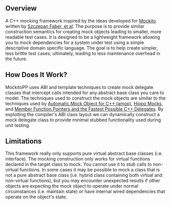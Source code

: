 ## Overview ##
A C++ mocking framework inspired by the ideas developed for [Mockito](https://github.com/mockito/mockito) written by [Szczepan Faber, et al](http://monkeyisland.pl/). The purpose is to provide similar construction semantics for creating mock objects leading to smaller, more readable test cases. It is designed to be a lightweight framework allowing you to mock dependencies for a system under test using a simple descriptive domain specific language. The goal is to help create simpler, less brittle test cases; ultimately, leading to less maintenance overhead in the future.

## How Does It Work? ##
MockitoPP uses ABI and template techniques to create mock delegate classes that intercept calls intended for any abstract base class you care to model. The techniques used to construct the mock objects are similar to the techniques used by [Automatic Mock Object for C++ (amop)](http://code.google.com/p/amop/), [Hippo Mocks](http://www.assembla.com/wiki/show/hippomocks), and [Member Function Pointers and the Fastest Possible C++ Delegates](http://www.codeproject.com/KB/cpp/FastDelegate.aspx). By exploiting the compiler's ABI class layout we can dynamically construct a mock delegate class to provide minimal stubbed functionality used during unit testing.

## Limitations ##
This framework really only supports pure virtual abstract base classes (i.e. interface). The mocking construction only works for virtual functions declared in the target class to mock. You cannot use it to stub calls to non-virtual functions. In some cases it may be possible to mock a class that is not a pure abstract base class (i.e. hybrid class containing both virtual and non-virtual functions), but you may encounter unexpected results if other objects are expecting the mock object to operate under normal circumstances (i.e. maintain state) or have internal wired dependencies that operate on the object's state.
